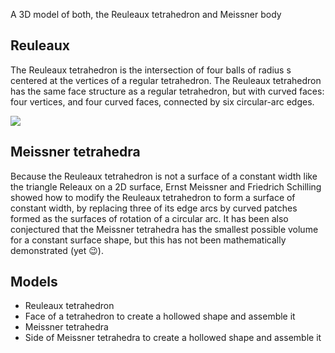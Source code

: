 A 3D model of both, the Reuleaux tetrahedron and Meissner body

## Reuleaux
The Reuleaux tetrahedron is the intersection of four balls of radius s centered at the vertices of a regular tetrahedron. The Reuleaux tetrahedron has the same face structure as a regular tetrahedron, but with curved faces: four vertices, and four curved faces, connected by six circular-arc edges.

![](https://upload.wikimedia.org/wikipedia/commons/4/44/ReuleauxTetrahedron_Animation.gif)

## Meissner tetrahedra
Because the Reuleaux tetrahedron is not a surface of a constant width like the triangle Releaux on a 2D surface, Ernst Meissner and Friedrich Schilling showed how to modify the Reuleaux tetrahedron to form a surface of constant width, by replacing three of its edge arcs by curved patches formed as the surfaces of rotation of a circular arc. It has been also conjectured that the Meissner tetrahedra has the smallest possible volume for a constant surface shape, but this has not been mathematically demonstrated (yet 😉).

## Models
- Reuleaux tetrahedron
- Face of a tetrahedron to create a hollowed shape and assemble it
- Meissner tetrahedra
- Side of Meissner tetrahedra to create a hollowed shape and assemble it
